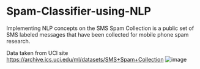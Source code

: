 # Spam-Classifier-using-NLP
Implementing NLP concepts on the SMS Spam Collection is a public set of SMS labeled messages that have been collected for mobile phone spam research.
 
Data taken from UCI site https://archive.ics.uci.edu/ml/datasets/SMS+Spam+Collection
![image](https://user-images.githubusercontent.com/59803099/135151000-1937480a-eb6a-41dc-be3c-1599559f777d.png)

